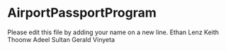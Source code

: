 # AirportPassportProgram

Please edit this file by adding your name on a new line.
Ethan Lenz
Keith Thoonw
Adeel Sultan
Gerald Vinyeta
